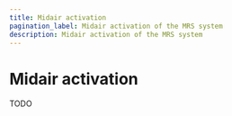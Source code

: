 ```yaml
---
title: Midair activation
pagination_label: Midair activation of the MRS system
description: Midair activation of the MRS system
---
```


# Midair activation

TODO
